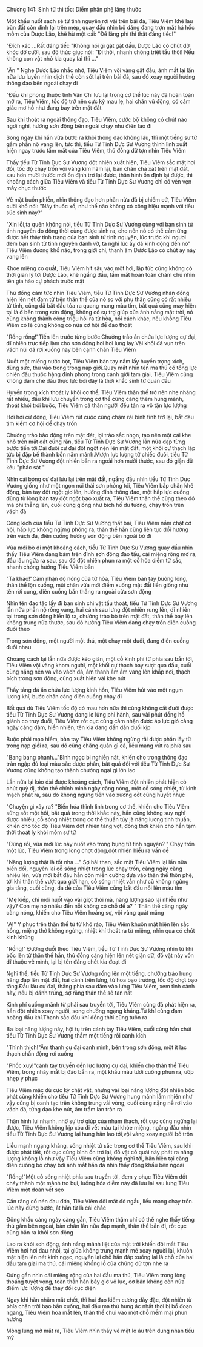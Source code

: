 




Chương 141: Sinh tử thì tốc: Diễm phân phệ lãng thước


Một khẩu nuốt sạch sẽ tử tinh nguyên rơi vãi trên bãi đá, Tiêu Viêm khẽ lau bùn đất còn dính lại trên mép, quay đầu nhìn bộ dáng đang trợn mắt há hốc mồm của Dược Lão, khẽ hừ một cái: "Để lãng phí thì thật đáng tiếc!"

"Đích xác …Rất đáng tiếc "Không nói gì gật gật đầu, Dược Lão có chút dở khóc dở cười, sau đó thúc giục nói: "Đi thôi, nhanh chóng triệt tẩu thôi! Nếu không con vật nhỏ kia quay lai thì …"

"Ân " Nghe Dược Lão nhắc nhở, Tiêu Viêm vội vàng gật đầu, ánh mắt lại lần nữa lưu luyến nhìn dịch thể còn sót lại trên bãi đá, sau đó xoay người hướng thông đạo bên ngoài chạy đi

"Đấu khí phong thuộc tính Vân Chi lưu lại trong cơ thể lúc này đã hoàn toàn mở ra, Tiêu Viêm, tốc độ trở nên cực kỳ mau lẹ, hai chân vũ động, có cảm giác mơ hồ như đang bay trên mặt đất

Sau khi thoát ra ngoài thông đạo, Tiêu Viêm, cước bộ không có chút nào ngơi nghỉ, hướng sơn động bên ngoài chạy như điên lao đi

Song ngay khi hắn vừa bước ra khỏi thông đạo không lâu, thì một tiếng sư tử gầm phẫn nộ vang lên, tức thì, tiểu Tử Tinh Dực Sư Vương thình lình xuất hiện ngay trước tầm mắt của Tiêu Viêm, thú đồng dữ tợn nhìn Tiêu Viêm

Thấy tiểu Tử Tinh Dực Sư Vương đột nhiên xuất hiện, Tiêu Viêm sắc mặt hơi đổi, tốc độ chạy trốn vội vàng kìm hãm lại, bàn chân chà xát trên mặt đất, sau hơn mười thước mới ổn định trở lại được, thân hình ổn định lại được, thì khoảng cách giữa Tiêu Viêm và tiểu Tử Tinh Dực Sư Vương chỉ có vẻn vẹn mấy chục thước

Vể mặt buồn phiền, nhìn thông đạo hơn phân nửa đã bị chiếm cứ, Tiêu Viêm cười khổ nói: "Này thuốc xổ, như thế nào không có công hiệu mạnh với tiểu súc sinh này?"

"Xin lỗi,ta quên không nói, tiểu Tử Tinh Dực Sư Vương cùng với bạn sinh tử tinh nguyên do đồng thời cùng được sinh ra, cho nên nó có thể cảm ứng được hết thảy tình trạng của bạn sinh tử tinh nguyên, lúc trước khi ngươi đem bạn sinh tử tinh nguyên đánh vỡ, ta nghĩ lúc ấy đã kinh động đến nó" Tiêu Viêm đương khổ não, trong giới chỉ, thanh âm Dược Lão có chút áy náy vang lên

Khóe miệng co quắt, Tiêu Viêm hít sâu vào một hơi, lập tức cũng không có thời gian lý tới Dược Lão, khẽ ngẩng đầu, tầm mắt hoàn toàn chăm chú nhìn tên gia hảo cự phách trước mặt

Thú đồng căm tức nhìn Tiêu Viêm, tiểu Tử Tinh Dực Sư Vương nhãn đồng hiện lên nét đạm tử trên thân thể của nó so với phụ thân cũng có rất nhiều tử tinh, cũng đã bắt đầu tỏa ra quang mang màu tím, bất quá cũng may hiện tại là ở bên trong sơn động, không có sự trợ giúp của ánh nắng mặt trời, nó cũng không thành công triệu hồi ra tử hỏa, nói cách khác, nếu không Tiêu Viêm có lẽ cũng không có nửa cơ hội để đào thoát

"Rống rống!"Tiến lên trước từng bước.Chưởng trảo ẩn chứa lực lượng cự đại, dĩ nhiên trực tiếp làm cho sơn động hơi hơi lung lay.Vài khối đá vụn trên vách núi đã rơi xuống nay bên cạnh chân Tiêu Viêm

Nuốt một miếng nước bọt, Tiêu Viêm bàn tay nắm lấy huyền trọng xích, dùng sức, thu vào trong trong nạp giới.Quay mắt nhìn tên ma thú có tổng lực chiến đấu thuộc hàng đỉnh phong trong cảnh giới tam giai, Tiêu Viêm cũng không dám che dấu thực lực bởi đây là thời khắc sinh tử quan đầu

Huyền trọng xích thoát ly khỏi cơ thể, Tiêu Viêm thân thể trở nên nhẹ nhàng rất nhiều, đấu khí lưu chuyển trong cơ thể cũng càng thêm hung mãnh, thoát khỏi trói buộc, Tiêu Viêm cả thân người đều tản ra vô tận lực lượng

Hơi hơi cử động, Tiêu Viêm rút cuộc cũng chậm rãi bình tĩnh trở lại, bắt đàu tìm kiếm cơ hội để chạy trốn

Chưởng trảo bào động trên mặt đát, lợi trảo sắc nhọn, tạo nên một cái khe nhỏ trên mặt đất cứng rắn, tiểu Tử Tinh Dực Sư Vương lần nữa đạp từng bước tiến tới.Cái đuôi cự đại đột ngột nện lên mặt đất, một khối cự thạch lập tức bị đập bể thành bốn năm mảnh.Mượn lực lượng từ chiếc đuôi, tiểu Tử Tinh Dực Sư Vương đột nhiên bắn ra ngoài hơn mười thước, sau đó giận dữ kêu "phác sát "

Nhìn cái bóng cự đại lưu lại trên mặt đất, ngẩng đầu nhìn tiểu Tử Tinh Dực Vương giống như một ngọn núi thái sơn phóng tới, Tiêu Viêm bắp chân khẽ động, bàn tay đột ngột giơ lên, hướng đỉnh thông đạo, một hấp lực cuồng dũng từ lòng bàn tay đột ngột bạo xuất ra, Tiêu Viêm thân thể cũng theo đó mà phi thẳng lên, cuối cùng giống như bích hổ du tường, chạy trốn trên vách đá

Công kích của tiểu Tử Tinh Dực Sư Vương thất bại, Tiêu Viêm nắm chặt cơ hội, hấp lực không ngừng phóng ra, thân thể hắn cũng liên tục đổi hướng trên vách đá, điên cuồng hướng sơn động bên ngoài bò đi

Vừa mới bò đi một khoảng cách, tiểu Tử Tinh Dực Sư Vương quay đầu nhìn thấy Tiêu Viêm đang bám trên đỉnh sơn động đào tẩu, cái miệng rộng mở ra, đầu lâu ngửa ra sau, sau đó đột nhiên phun ra một cỗ hỏa diễm tử sắc, nhanh chóng hướng Tiêu Viêm bắn

"Ta kháo!"Cảm nhận độ nóng của tử hỏa, Tiêu Viêm bàn tay buông lỏng, thân thể lộn xuống, mũi chân vừa mới điểm xuống mặt đất liền giống như tên rời cung, điên cuồng bắn thẳng ra ngoài cửa sơn động

Nhìn tên đạo tặc lấy đi bạn sinh chi vật tẩu thoát, tiểu Tử Tinh Dực Sư Vương lần nữa phẫn nộ rống vang, hai cánh sau lưng đột nhiên rung lên, dĩ nhiên tại trong sơn động hiển lộ ra, chưởng trảo bò trên mặt đất, thân thể bay lên không trung nửa thước, sau đó hướng Tiêu Viêm đang chạy trốn điên cuồng đuổi theo

Trong sơn động, một người một thú, một chạy một đuổi, đang điên cuồng đuổi nhau

Khoảng cách lại lẫn nữa được kéo giãn, một cỗ kình phí từ phía sau bắn tới, Tiêu Viêm vội vàng khom người, một khối cự thạch bay sượt qua đầu, cuối cùng nặng nền va vào vách đá, âm thanh ầm ầm vang lên khắp nơi, thạch bích trong sơn động, cũng xuất hiện vài khe nứt

Thấy tảng đá ẩn chứa lực lượng kinh hồn, Tiêu Viêm hút vào một ngụm lương khí, bước chân càng điên cuồng chạy đi

Bất quá dù Tiêu Viêm tốc độ có mau hơn nữa thì cũng không cắt đuôi được tiểu Tử Tinh Dực Sư Vương dang lơ lửng phi hành, sau vài phút đồng hồ giành co truy đuổi, Tiêu Viêm rốt cục cũng cảm nhận được áp lực gió càng ngày càng đậm, hiển nhiên, tên kia đang dần dần đuổi kịp

Buộc phải mạo hiểm, bàn tay Tiêu Viêm không ngừng rãi dược phấn lấy từ trong nạp giới ra, sau đó cũng chẳng quản gì cả, liều mạng vứt ra phía sau

"Bang bang phanh…"Bình ngọc bị nghiền nát, khiến cho trong thông đạo tràn ngập đủ loại màu sắc dược phấn, bất quá đối với tiểu Tử Tinh Dực Sư Vương cũng không tạo thành chướng ngại gì lớn lao

Lần nữa lại kéo dài được khoảng cách, Tiêu Viêm đột nhiên phát hiện có chút quỷ dị, thân thể chính mình ngày càng nóng, một cỗ sóng nhiệt, từ kinh mạch phát ra, sau đó không ngừng tiến vào xương cốt cùng huyết nhục

"Chuyện gì xảy ra? "Biến hóa thình lình trong cơ thể, khiến cho Tiêu Viêm sửng sốt một hồi, bất quá trong thời khắc này, hắn cũng không suy nghĩ được nhiều, cỗ sóng nhiệt trong cơ thể thuần túy là năng lương tinh thuần, khiến cho tốc độ Tiêu Viêm đột nhiên tăng vọt, đồng thời khiến cho hắn tạm thời thoát ly khỏi mồm sư tử

"Đúng rồi, vừa mới lúc nãy nuốt vào trong bụng tử tinh nguyên? " Chạy trốn một lúc, Tiêu Viêm trong lòng chợt động,đột nhiên hiểu ra vấn đề

"Năng lượng thật là tốt nha …" Sợ hãi than, sắc mặt Tiêu Viêm lại lần nữa biến đổi, nguyên lai cỗ sóng nhiệt trong lúc chạy trốn, càng ngày càng nhiều lên, vừa mới bắt đầu hắn còn miễn cưỡng dựa vào thân thể thôn phệ, tới khi thân thể vượt qua giới hạn, cỗ sóng nhiệt vẫn như cũ không ngừng gia tăng, cuối cùng, da dẻ của Tiêu Viêm cũng bắt đầu nổi lên màu tím

"Mẹ kiếp, chỉ mới nuốt vào vài giọt thôi mà, năng lượng sao lại nhiều như vậy? Con mẹ nó nhiều đến nỗi không có chỗ để a? " Thân thể càng ngày càng nóng, khiến cho Tiêu Viêm hoảng sợ, vội vàng quát mắng

"A!" Y phục trên thân thể từ từ khô ráo, Tiêu Viêm khuôn mặt hiện lên sắc hồng, miệng thở không ngừng, nhiệt khí thoát ra từ miệng, nhìn qua có chút kinh khủng

"Rống!" Đương đuổi theo Tiêu Viêm, tiểu Tử Tinh Dực Sư Vương nhìn tử khí bốc lên từ thân thể hắn, thú đồng càng hiện lên nét giận dữ, đồ vật này vốn dĩ thuộc về mình, lại bị tên đáng chết kia đoạt đi

Nghĩ thế, tiểu Tử Tinh Dực Sư Vương rống lên một tiếng, chưởng trảo hung hăng đạp lên mặt đất, hai cánh trên lưng, tử hoa bạo trướng, tốc độ chợt bạo tăng.Đầu lâu cự đại, thẳng phía sau đâm vào lưng Tiêu Viêm, xem tình cảnh này, nếu bị đánh trúng, sợ rằng thân thể sẽ tan nát

Kình phí cuồng mãnh từ phái sau truyền tới, Tiêu Viêm cũng đã phát hiện ra, hắn đột nhiên xoay người, song chưởng ngạng kháng.Tử khí cùng đạm hoàng đấu khí.Thanh sắc đấu khí đồng thời cũng tuôn ra

Ba loại năng lượng này, hội tụ trên cánh tay Tiêu Viêm, cuối cùng hắn chửi tiểu Tử Tinh Dực Sư Vương thầm một tiếng rồi oanh kích

"Thình thịch!"Âm thanh cự đại oanh minh, bên trong sơn động, một ít lạc thạch chấn động rơi xuống

"Phốc xuy!"cánh tay truyền đến lực lượng cự đại, khiến cho thân thể Tiêu Viêm, trong nháy mắt bị đào bắn ra, một khẩu máu tươi cuồng phun ra, ướp nhẹp y phục

Tiêu Viêm mặc dù cực kỳ chật vật, nhưng vài loại năng lượng đột nhiên bộc phát cũng khiến cho tiểu Tử Tinh Dực Sư Vương hung mãnh lẫm nhiên như vậy cũng bị oanh tạc trên không trung vài vòng, cuối cùng nặng nề rơi vào vách đá, từng đạo khe nứt, âm trầm lan tràn ra

Thân hình lui nhanh, nhờ sự trợ giúp của nham thạch, rốt cục cũng ngừng lại được, Tiêu Viêm không kịp xóa đi vết máu tại khóe miệng, ngẩng đầu nhìn tiểu Tử Tinh Dực Sư Vương lại hung hãn lao tới,vội vàng xoay người bỏ trốn

Liều mạnh ngạng kháng, sóng nhiệt tử sắc trong cơ thể Tiêu Viêm, sau khi được phát tiết, rốt cục cũng bình ổn trở lại, đồ vật cổ quái này phát ra năng lượng khổng lồ như vậy Tiêu Viêm cũng không nghĩ tới, hắn hiện tại càng điên cuồng bỏ chạy bởi ánh mắt hắn đã nhìn thấy động khẩu bên ngoài

"Rống!"Một cỗ sóng nhiệt phía sau truyền tới, đem y phục Tiêu Viêm đốt cháy thành một mảnh tro bụi, luồng hỏa diễm này đã lưu lại sau lưng Tiêu Viêm một đoàn vết sẹo

Cắn răng cố nén đau đớn, Tiêu Viêm đôi mắt đỏ ngầu, liều mạng chạy trốn. lúc này dừng bước, ắt hẳn tử là cái chắc

Đông khẩu càng ngày càng gần, Tiêu Viêm thậm chí có thể nghe thấy tiếng thú gầm bên ngoài, bàn chân lần nữa đạp mạnh, thân thể bắn đi, rốt cục cũng bắn ra khỏi sơn động

Lao ra khỏi sơn động, ánh nắng mãnh liệt của mặt trời khiến đôi mắt Tiêu Viêm hơi hơi đau nhói, tại giữa không trung mạnh mẽ xoay người lại, khuôn mặt hiện lên nét kinh ngạc, nguyên lại chỗ hắn đáp xuống lại là chỗ của hai đầu tam giai ma thú, cái miệng khổng lồ của chúng dữ tợn nhe ra

Đứng gần nhìn cái miệng rộng của hai đầu ma thú, Tiêu Viêm trong lòng thoáng tuyệt vọng, toàn thân hắn bây giờ vô lực, cơ bản không còn nửa điểm lực lượng để thay đổi cục diện

Ngay khi hắn nhắm mắt chết, thì hai đạo kiếm cương dày đặc, đột nhiên từ phía chân trời bạo bắn xuống, hai đầu ma thú hung ác nhất thời bị bổ đoạn ngang, Tiêu Viêm hoa mắt lên, thân thể chui vào một chỗ mềm mại phun hương

Mông lung mở mắt ra, Tiêu Viêm nhìn thấy vẻ mặt lo âu trên dung nhan tiếu mỹ




